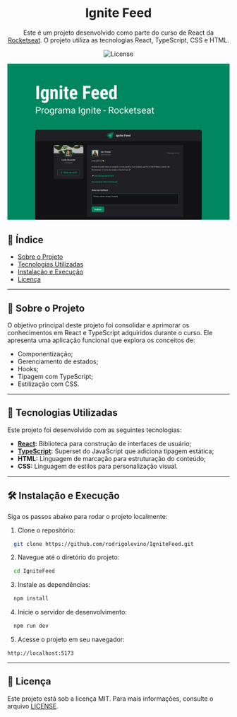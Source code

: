<div align="center">

# Ignite Feed

Este é um projeto desenvolvido como parte do curso de React da [Rocketseat](https://rocketseat.com.br). O projeto utiliza as tecnologias React, TypeScript, CSS e HTML.

<p>
  <img alt="License" src="https://img.shields.io/static/v1?label=license&message=MIT&color=49AA26&labelColor=000000">
</p>

<img src="./src/assets/ignitefeedpreview.png" alt="Preview do Ignite Feed" width="600" />

</div>

## 🔖 Índice

- [Sobre o Projeto](#sobre-o-projeto)
- [Tecnologias Utilizadas](#tecnologias-utilizadas)
- [Instalação e Execução](#instalacao-e-execucao)
- [Licença](#licenca)

---

## 📘 Sobre o Projeto

O objetivo principal deste projeto foi consolidar e aprimorar os conhecimentos em React e TypeScript adquiridos durante o curso. Ele apresenta uma aplicação funcional que explora os conceitos de:

- Componentização;
- Gerenciamento de estados;
- Hooks;
- Tipagem com TypeScript;
- Estilização com CSS.

---

## 🚀 Tecnologias Utilizadas

Este projeto foi desenvolvido com as seguintes tecnologias:

- **[React](https://reactjs.org/):** Biblioteca para construção de interfaces de usuário;
- **[TypeScript](https://www.typescriptlang.org/):** Superset do JavaScript que adiciona tipagem estática;
- **HTML:** Linguagem de marcação para estruturação do conteúdo;
- **CSS:** Linguagem de estilos para personalização visual.

---

## 🛠️ Instalação e Execução

Siga os passos abaixo para rodar o projeto localmente:

1. Clone o repositório:

```bash
  git clone https://github.com/rodrigolevino/IgniteFeed.git
```

2. Navegue até o diretório do projeto:

```bash
  cd IgniteFeed
```

3. Instale as dependências:

```bash
  npm install
```

4. Inicie o servidor de desenvolvimento:

```bash
  npm run dev
```

5. Acesse o projeto em seu navegador:

```
http://localhost:5173
```

---

## 📝 Licença

Este projeto está sob a licença MIT. Para mais informações, consulte o arquivo [LICENSE](./LICENSE).
